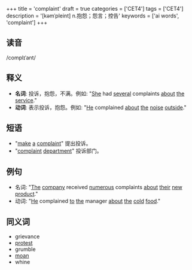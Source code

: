 +++
title = 'complaint'
draft = true
categories = ['CET4']
tags = ['CET4']
description = '[kəmˈpleint] n.抱怨；怨言；控告'
keywords = ['ai words', 'complaint']
+++

## 读音
/complɪˈant/

## 释义
- **名词**: 投诉，抱怨，不满。例如: "[She](/zh/post/she/) had [several](/zh/post/several/) complaints [about](/zh/post/about/) [the](/zh/post/the/) [service](/zh/post/service/)."
- **动词**: 表示投诉，抱怨。例如: "[He](/zh/post/he/) complained [about](/zh/post/about/) [the](/zh/post/the/) [noise](/zh/post/noise/) [outside](/zh/post/outside/)."

## 短语
- "[make](/zh/post/make/) [a](/zh/post/a/) [complaint](/zh/post/complaint/)" 提出投诉。
- "[complaint](/zh/post/complaint/) [department](/zh/post/department/)" 投诉部门。

## 例句
- 名词: "[The](/zh/post/the/) [company](/zh/post/company/) received [numerous](/zh/post/numerous/) complaints [about](/zh/post/about/) [their](/zh/post/their/) [new](/zh/post/new/) [product](/zh/post/product/)."
- 动词: "[He](/zh/post/he/) complained [to](/zh/post/to/) [the](/zh/post/the/) manager [about](/zh/post/about/) [the](/zh/post/the/) [cold](/zh/post/cold/) [food](/zh/post/food/)."

## 同义词
- grievance
- [protest](/zh/post/protest/)
- grumble
- [moan](/zh/post/moan/)
- whine
